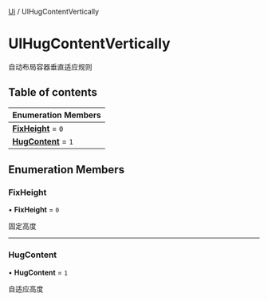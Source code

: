 [Ui](../groups/Core.Ui.md) / UIHugContentVertically

# UIHugContentVertically <Badge type="tip" text="Enumeration" /> <Score text="UIHugContentVertically" />

自动布局容器垂直适应规则

## Table of contents

| Enumeration Members |
| :-----|
| **[FixHeight](mw.UIHugContentVertically.md#fixheight)** = ``0`` <br> |
| **[HugContent](mw.UIHugContentVertically.md#hugcontent)** = ``1`` <br> |

## Enumeration Members

### FixHeight <Score text="FixHeight" /> 

• **FixHeight** = ``0``

固定高度

___

### HugContent <Score text="HugContent" /> 

• **HugContent** = ``1``

自适应高度
